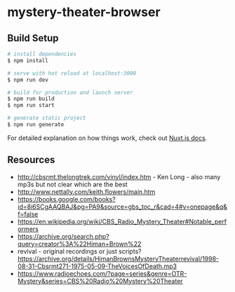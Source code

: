 # mystery-theater-browser

## Build Setup

```bash
# install dependencies
$ npm install

# serve with hot reload at localhost:3000
$ npm run dev

# build for production and launch server
$ npm run build
$ npm run start

# generate static project
$ npm run generate
```

For detailed explanation on how things work, check out [Nuxt.js docs](https://nuxtjs.org).

## Resources

* http://cbsrmt.thelongtrek.com/vinyl/index.htm  - Ken Long - also many mp3s but not clear which are the best
* http://www.nettally.com/keith.flowers/main.htm
* https://books.google.com/books?id=8i6SCgAAQBAJ&pg=PA9&source=gbs_toc_r&cad=4#v=onepage&q&f=false
* https://en.wikipedia.org/wiki/CBS_Radio_Mystery_Theater#Notable_performers
* https://archive.org/search.php?query=creator%3A%22Himan+Brown%22
* revival - original recordings or just scripts? https://archive.org/details/HimanBrownsMysteryTheaterrevival/1998-08-31-Cbsrmt271-1975-05-09-TheVoicesOfDeath.mp3
* https://www.radioechoes.com/?page=series&genre=OTR-Mystery&series=CBS%20Radio%20Mystery%20Theater
